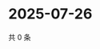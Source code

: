 # 2025-07-26

共 0 条

<!-- BEGIN ZHIHUQUESTIONS -->
<!-- 最后更新时间 Sat Jul 26 2025 20:21:11 GMT+0800 (China Standard Time) -->

<!-- END ZHIHUQUESTIONS -->
